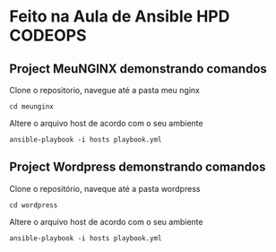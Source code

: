 # Feito na Aula de Ansible HPD CODEOPS
## Project MeuNGINX demonstrando comandos
Clone o repositorio, navegue até a pasta meu nginx
```
cd meunginx
```
Altere o arquivo host de acordo com o seu ambiente 
```
ansible-playbook -i hosts playbook.yml
```
## Project Wordpress demonstrando comandos
Clone o repositório, naveque até a pasta wordpress
```
cd wordpress
```
Altere o arquivo host de acordo com o seu ambiente
```
ansible-playbook -i hosts playbook.yml
